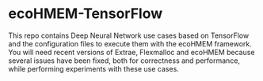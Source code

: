 # ecoHMEM-TensorFlow

This repo contains Deep Neural Network use cases based on TensorFlow and the configuration files to execute them with the ecoHMEM framework. You will need recent versions of Extrae, Flexmalloc and ecoHMEM because several issues have been fixed, both for correctness and performance, while performing experiments with these use cases.
